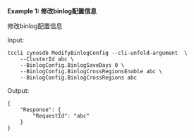 **Example 1: 修改binlog配置信息**

修改binlog配置信息

Input: 

```
tccli cynosdb ModifyBinlogConfig --cli-unfold-argument  \
    --ClusterId abc \
    --BinlogConfig.BinlogSaveDays 0 \
    --BinlogConfig.BinlogCrossRegionsEnable abc \
    --BinlogConfig.BinlogCrossRegions abc
```

Output: 
```
{
    "Response": {
        "RequestId": "abc"
    }
}
```

